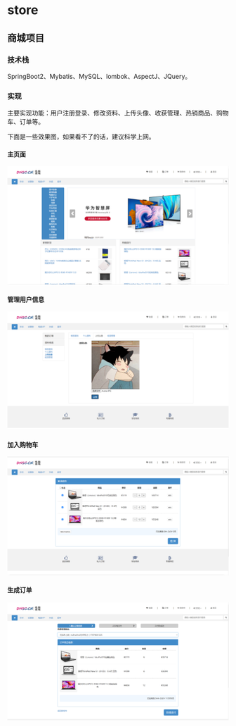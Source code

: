 # store
## 商城项目

### 技术栈
  
  SpringBoot2、Mybatis、MySQL、lombok、AspectJ、JQuery。
  
### 实现

  主要实现功能：用户注册登录、修改资料、上传头像、收获管理、热销商品、购物车、订单等。
  
  下面是一些效果图，如果看不了的话，建议科学上网。

#### 主页面
 ![image](https://github.com/yuhui156551/store/blob/master/imag/20221219185112.png)
#### 管理用户信息
 ![image](https://github.com/yuhui156551/store/blob/master/imag/20221219185217.png)
#### 加入购物车
 ![image](https://github.com/yuhui156551/store/blob/master/imag/20221219185442.png)
#### 生成订单
 ![image](https://github.com/yuhui156551/store/blob/master/imag/20221219185541.png)
